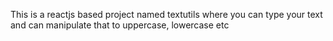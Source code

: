 This is a  reactjs based project named textutils where you can type your text and can manipulate that to uppercase, lowercase etc 
